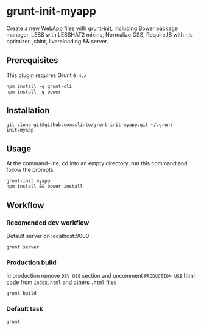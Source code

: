 # grunt-init-myapp

Create a new WebApp files with [grunt-init][], including Bower package manager, LESS with LESSHAT2 mixins, Normalize CSS, RequireJS with r.js optimizer, jshint, livereloading && server.

[grunt-init]: http://gruntjs.com/project-scaffolding

## Prerequisites
This plugin requires Grunt ```0.4.x```
```
npm install -g grunt-cli
npm install -g bower
```

## Installation
```
git clone git@github.com:slinto/grunt-init-myapp.git ~/.grunt-init/myapp
```

## Usage

At the command-line, cd into an empty directory, run this command and follow the prompts.

```
grunt-init myapp
npm install && bower install
```

## Workflow

### Recomended dev workflow
Default server on localhost:9000
```
grunt server
```

### Production build
In production remove ```DEV USE``` section and uncomment ```PRODUCTION USE``` html code from ```index.html``` and others ```.html``` files
```
grunt build
```

### Default task
```
grunt
```